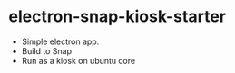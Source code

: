 # electron-snap-kiosk-starter
- Simple electron app.
- Build to Snap
- Run as a kiosk on ubuntu core
 
